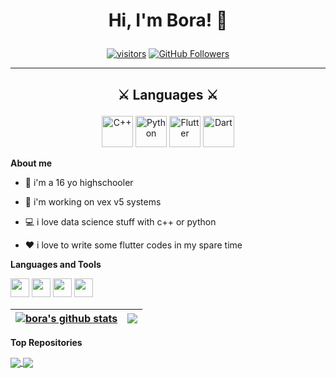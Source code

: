 # <p align="center">Hi, I'm Bora! 👋 </p>
<p align="center">
  <a href="https://github.com/bora399" target="_blank"><img src="https://visitor-badge.glitch.me/badge?page_id=bora399" alt="visitors" title="visitors"></a>
  <a href="https://github.com/bora399?tab=followers" target="_blank"><img src="https://img.shields.io/github/followers/bora399?logo=GitHub&logoColor=white" alt="GitHub Followers" title="GitHub Followers"></a>
</p>

<hr>

## <p align="center">⚔️ Languages ⚔️</p>
<p align="center">
  <img height="50" src="https://raw.githubusercontent.com/isocpp/logos/master/cpp_logo.png" alt="C++" title="C++">
  <img height="50"  src="https://upload.wikimedia.org/wikipedia/commons/c/c3/Python-logo-notext.svg" alt="Python" title="Python">
  <img height="50"  src="https://seeklogo.com/images/F/flutter-logo-5086DD11C5-seeklogo.com.png" alt="Flutter" title="Flutter">
  <img height="50"  src="https://upload.wikimedia.org/wikipedia/commons/7/7e/Dart-logo.png" alt="Dart" title="Dart">
</p>


**About me**

- 🌱 i'm a 16 yo highschooler

- 🤖 i'm working on vex v5 systems

- 💻 i love data science stuff with c++ or python
 
- ❤️ i love to write some flutter codes in my spare time




**Languages and Tools**  

<code><img height="30" src="https://raw.githubusercontent.com/isocpp/logos/master/cpp_logo.png"></code>
<code><img height="30" src="https://upload.wikimedia.org/wikipedia/commons/c/c3/Python-logo-notext.svg"></code>
<code><img height="30" src="https://seeklogo.com/images/F/flutter-logo-5086DD11C5-seeklogo.com.png"></code>
<code><img height="30" src="https://upload.wikimedia.org/wikipedia/commons/7/7e/Dart-logo.png"></code>


| <a href="https://github.com/bora399/github-readme-stats"><img align="center" src="https://github-readme-stats.vercel.app/api?username=bora399&show_icons=true&include_all_commits=true&theme=buefy&hide_border=true" alt="bora's github stats" /></a> | <a href="https://github.com/bora399/github-readme-stats"><img align="center" src="https://github-readme-stats.vercel.app/api/top-langs/?username=bora399&layout=compact&theme=buefy&hide_border=true" /></a> |
| ------------- | ------------- |

**Top Repositories**

<a href="https://github.com/bora399/Fitness-Center">
  <img align="center" src="https://github-readme-stats.vercel.app/api/pin/?username=bora399&repo=Fitness-Center&theme=buefy" />
</a>
<a href="https://github.com/bora399/vex-basics">
  <img align="center" src="https://github-readme-stats.vercel.app/api/pin/?username=bora399&repo=vex-basics&theme=buefy"/>
</a>
